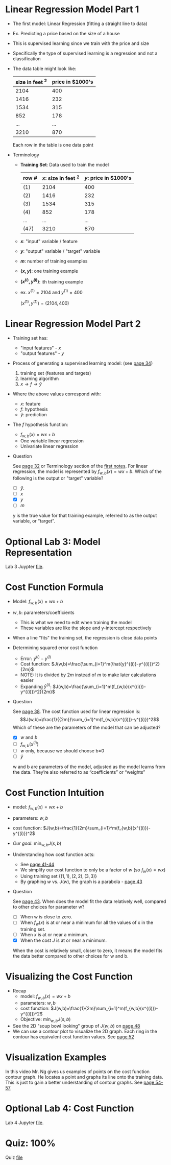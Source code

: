 # Linear Regression Model Part 1
* The first model: Linear Regression (fitting a straight line to data)
* Ex. Predicting a price based on the size of a house
* This is supervised learning since we train with the price and size
* Specifically the type of supervised learning is a regression and not a classification
* The data table might look like:

    size in feet $^2$ | price in $1000's
    ------------------|--------------------
    2104 | 400
    1416 | 232
    1534 | 315
    852 | 178
    ... | ...
    3210 | 870

    Each row in the table is one data point
* Terminology
    * **Training Set**: Data used to train the model

        row # | $x$: size in feet $^2$ | $y$: price in $1000's
        ------|------------------------|-------------------------
        (1) | 2104 | 400
        (2) | 1416 | 232
        (3) | 1534 | 315
        (4) | 852 | 178
        ... | ... | ...
        (47) | 3210 | 870
    * **$x$**: "input" variable / feature
    * **$y$**: "output" variable / "target" variable
    * **$m$**: number of training examples
    * **$(x, y)$**: one training example
    * **$(x^{(i)}, y^{(i)})$**: ith training example
    * ex. $x^{(1)} = 2104$ and $y^{(1)} = 400$

        $(x^{(1)}, y^{(1)}) = (2104, 400)$

# Linear Regression Model Part 2
* Training set has:
    * "input features" - $x$
    * "output features" - $y$
* Process of generating a supervised learning model: (see [page 34](Lecture.pdf))
    1. training set (features and targets)
    2. learning algorithm
    3. $x \rightarrow f \rightarrow \hat{y}$
* Where the above values correspond with:
    * $x$: feature
    * $f$: hypothesis
    * $\hat{y}$: prediction
* The $f$ hypothesis function:
    * $f_{w,b}(x)=wx+b$
    * One variable linear regression
    * Univariate linear regression
* Question

    See [page 32](Lecture.pdf) or Terminology section of the [first notes](#linear-regression-model-part-1).
    For linear regression, the model is represented by $f_{w,b}(x)=wx+b$. Which of the following is the output or "target" variable?

    * [ ] $\hat{y}.$
    * [ ] $x$
    * [x] $y$
    * [ ] $m$

    y is the true value for that training example, referred to as the output variable, or “target”.

# Optional Lab 3: Model Representation
Lab 3 Juypter [file](Labs/C1_W1_Lab03_Model_Representation_Soln.ipynb).

# Cost Function Formula
* Model: $f_{w,b}(x)=wx+b$
* $w,b$: parameters/coefficients
    * This is what we need to edit when training the model
    * These variables are like the slope and y-intercept respectively
* When a line "fits" the training set, the regression is close data points
* Determining squared error cost function
    * Error: $\hat{y}^{(i)}-y^{(i)}$
    * Cost function: $J(w,b)=\frac{\sum_{i=1}^m(\hat{y}^{(i)}-y^{(i)})^2}{2m}$
    * NOTE: It is divided by $2m$ instead of $m$ to make later calculations easier
    * Expanding $\hat{y}^{(i)}$: $J(w,b)=\frac{\sum_{i=1}^m(f_{w,b}(x^{(i)})-y^{(i)})^2}{2m}$
* Question

    See [page 38](Lecture.pdf). The cost function used for linear regression is: $$J(w,b)=\frac{1}{{2m}}\sum_{i=1}^m(f_{w,b}(x^{(i)})-y^{(i)})^2$$ Which of these are the parameters of the model that can be adjusted?

    * [x] $w$ and $b$
    * [ ] $f_{w,b}(x^{(i)})$
    * [ ] $w$ only, because we should choose b=0
    * [ ] $\hat{y}$

    w and b are parameters of the model, adjusted as the model learns from the data. They’re also referred to as “coefficients” or “weights”

# Cost Function Intuition
* model: $f_{w,b}(x)=wx+b$
* parameters: $w,b$
* cost function: $J(w,b)=\frac{1}{2m}\sum_{i=1}^m(f_{w,b}(x^{(i)})-y^{(i)})^2$
* *Our goal*: $\min_{w,b} J(s,b)$
* Understanding how cost function acts:
    * See [page 41-44](Lecture.pdf)
    * We simplify our cost function to only be a factor of $w$ (so $f_w(x)=wx$)
    * Using training set  $\{(1,1), (2,2), (3,3)\}$
    * By graphing $w$ vs. $J(w)$, the graph is a parabola - [page 43](Lecture.pdf)
* Question

    See [page 43](Lecture.pdf). When does the model fit the data relatively well, compared to other choices for parameter w?

    * [ ] When w is close to zero.
    * [ ] When $f_w(x)$ is at or near a minimum for all the values of x in the training set.
    * [ ] When $x$ is at or near a minimum.
    * [x] When the cost $J$ is at or near a minimum.

    When the cost is relatively small, closer to zero, it means the model fits the data better compared to other choices for w and b.

# Visualizing the Cost Function
* Recap
    * model: $f_{w,b}(x)=wx+b$
    * parameters: $w,b$
    * cost function: $J(w,b)=\frac{1}{2m}\sum_{i=1}^m(f_{w,b}(x^{(i)})-y^{(i)})^2$
    * Objective: $\min_{w,b} J(s,b)$
* See the 2D "soup bowl looking" group of $J(w,b)$ on [page 48](Lecture.pdf)
* We can use a contour plot to visualize the 2D graph. Each ring in the contour has equivalent cost function values. See [page 52](Lecture.pdf)

# Visualization Examples
In this video Mr. Ng gives us examples of points on the cost function contour graph. He locates a point and graphs its line onto the training data. This is just to gain a better understanding of contour graphs. See [page 54-57](Lecture.pdf)

# Optional Lab 4: Cost Function
Lab 4 Jupyter [file](Labs/C1_W1_Lab04_Cost_function_Soln.ipynb).

# Quiz: 100%
Quiz [file](./Quizzes.md#regression-model)